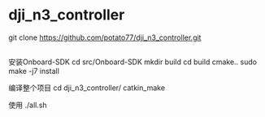# dji_n3_controller

git clone https://github.com/potato77/dji_n3_controller.git

##


安装Onboard-SDK
cd src/Onboard-SDK
mkdir build
cd build
cmake..
sudo make -j7 install

编译整个项目
cd dji_n3_controller/
catkin_make

使用
./all.sh
